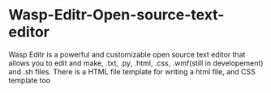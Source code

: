 # Wasp-Editr-Open-source-text-editor
Wasp Editr is a powerful and customizable open source text editor that allows you to edit and make, .txt, .py, .html, .css, .wmf(still in developement) and .sh files. There is a HTML file template for writing a html file, and CSS template too

